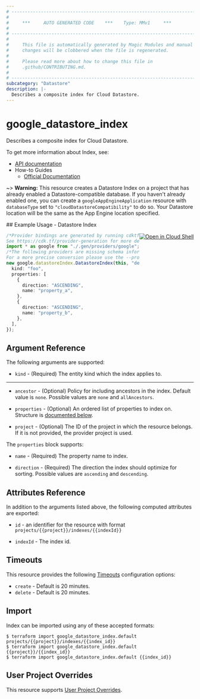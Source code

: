 ```yaml
---
# ----------------------------------------------------------------------------
#
#     ***     AUTO GENERATED CODE    ***    Type: MMv1     ***
#
# ----------------------------------------------------------------------------
#
#     This file is automatically generated by Magic Modules and manual
#     changes will be clobbered when the file is regenerated.
#
#     Please read more about how to change this file in
#     .github/CONTRIBUTING.md.
#
# ----------------------------------------------------------------------------
subcategory: "Datastore"
description: |-
  Describes a composite index for Cloud Datastore.
---
```


# google\_datastore\_index

Describes a composite index for Cloud Datastore.

To get more information about Index, see:

* [API documentation](https://cloud.google.com/datastore/docs/reference/admin/rest/v1/projects.indexes)
* How-to Guides
  * [Official Documentation](https://cloud.google.com/datastore/docs/concepts/indexes)

\~> **Warning:** This resource creates a Datastore Index on a project that has already
enabled a Datastore-compatible database. If you haven't already enabled
one, you can create a `googleAppEngineApplication` resource with
`databaseType` set to `"cloudDatastoreCompatibility"` to do so. Your
Datastore location will be the same as the App Engine location specified.

<div class = "oics-button" style="float: right; margin: 0 0 -15px">
  <a href="https://console.cloud.google.com/cloudshell/open?cloudshell_git_repo=https%3A%2F%2Fgithub.com%2Fterraform-google-modules%2Fdocs-examples.git&cloudshell_working_dir=datastore_index&cloudshell_image=gcr.io%2Fgraphite-cloud-shell-images%2Fterraform%3Alatest&open_in_editor=main.tf&cloudshell_print=.%2Fmotd&cloudshell_tutorial=.%2Ftutorial.md" target="_blank">
    <img alt="Open in Cloud Shell" src="//gstatic.com/cloudssh/images/open-btn.svg" style="max-height: 44px; margin: 32px auto; max-width: 100%;">
  </a>
</div>
## Example Usage - Datastore Index

```typescript
/*Provider bindings are generated by running cdktf get.
See https://cdk.tf/provider-generation for more details.*/
import * as google from "./.gen/providers/google";
/*The following providers are missing schema information and might need manual adjustments to synthesize correctly: google.
For a more precise conversion please use the --provider flag in convert.*/
new google.datastoreIndex.DatastoreIndex(this, "default", {
  kind: "foo",
  properties: [
    {
      direction: "ASCENDING",
      name: "property_a",
    },
    {
      direction: "ASCENDING",
      name: "property_b",
    },
  ],
});

```

## Argument Reference

The following arguments are supported:

* `kind` -
  (Required)
  The entity kind which the index applies to.

***

*   `ancestor` -
    (Optional)
    Policy for including ancestors in the index.
    Default value is `none`.
    Possible values are `none` and `allAncestors`.

*   `properties` -
    (Optional)
    An ordered list of properties to index on.
    Structure is [documented below](#nested_properties).

*   `project` - (Optional) The ID of the project in which the resource belongs.
    If it is not provided, the provider project is used.

<a name="nested_properties"></a>The `properties` block supports:

*   `name` -
    (Required)
    The property name to index.

*   `direction` -
    (Required)
    The direction the index should optimize for sorting.
    Possible values are `ascending` and `descending`.

## Attributes Reference

In addition to the arguments listed above, the following computed attributes are exported:

*   `id` - an identifier for the resource with format `projects/{{project}}/indexes/{{indexId}}`

*   `indexId` -
    The index id.

## Timeouts

This resource provides the following
[Timeouts](https://developer.hashicorp.com/terraform/plugin/sdkv2/resources/retries-and-customizable-timeouts) configuration options:

* `create` - Default is 20 minutes.
* `delete` - Default is 20 minutes.

## Import

Index can be imported using any of these accepted formats:

```console
$ terraform import google_datastore_index.default projects/{{project}}/indexes/{{index_id}}
$ terraform import google_datastore_index.default {{project}}/{{index_id}}
$ terraform import google_datastore_index.default {{index_id}}
```

## User Project Overrides

This resource supports [User Project Overrides](https://registry.terraform.io/providers/hashicorp/google/latest/docs/guides/provider_reference#user_project_override).
